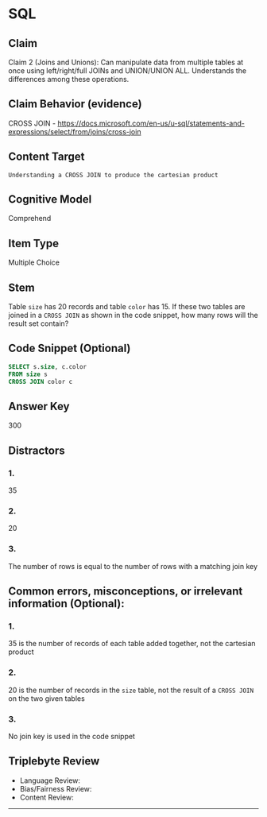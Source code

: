# SQL

## Claim

Claim 2 (Joins and Unions): Can manipulate data from multiple tables at once using left/right/full JOINs and UNION/UNION ALL. Understands the differences among these operations.

## Claim Behavior (evidence)

CROSS JOIN - https://docs.microsoft.com/en-us/u-sql/statements-and-expressions/select/from/joins/cross-join

## Content Target

`Understanding a CROSS JOIN to produce the cartesian product`

## Cognitive Model

Comprehend

## Item Type

Multiple Choice

## Stem

Table `size` has 20 records and table `color` has 15.  If these two tables are joined in a `CROSS JOIN` as shown in the code snippet, how many rows will the result set contain?

## Code Snippet (Optional)

```sql
SELECT s.size, c.color
FROM size s
CROSS JOIN color c
```

## Answer Key

300

## Distractors

### 1.

35

### 2.

20

### 3.

The number of rows is equal to the number of rows with a matching join key

## Common errors, misconceptions, or irrelevant information (Optional):

### 1.

35 is the number of records of each table added together, not the cartesian product

### 2.

20 is the number of records in the `size` table, not the result of a `CROSS JOIN` on the two given tables

### 3.

No join key is used in the code snippet

## Triplebyte Review

- Language Review:
- Bias/Fairness Review:
- Content Review:

---
